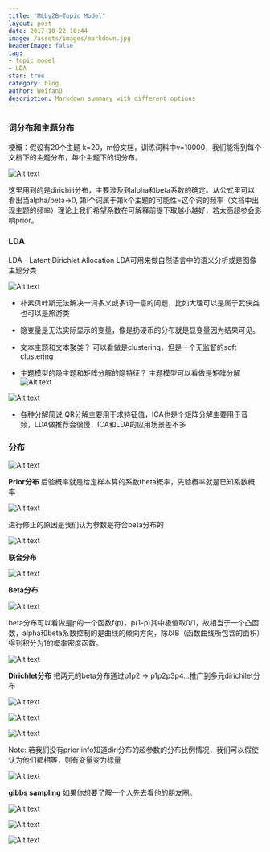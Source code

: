 ```yaml
---
title: "MLbyZB—Topic Model"
layout: post
date: 2017-10-22 10:44
image: /assets/images/markdown.jpg
headerImage: false
tag:
- topic model
- LDA
star: true
category: blog
author: WeifanD
description: Markdown summary with different options
---
```


### 词分布和主题分布
梗概：假设有20个主题 k=20，m份文档，训练词料中v=10000，我们能得到每个文档下的主题分布，每个主题下的词分布。

![Alt text](./1507551314974.png)

这里用到的是dirichili分布，主要涉及到alpha和beta系数的确定。从公式里可以看出当alpha/beta->0, 第i个词属于第k个主题的可能性=这个词的频率（文档中出现主题的频率）理论上我们希望系数在可解释前提下取越小越好，若太高超参会影响prior。

### LDA
LDA - Latent Dirichlet Allocation
LDA可用来做自然语言中的语义分析或是图像主题分类

![Alt text](./1507617311501.png)

- 朴素贝叶斯无法解决一词多义或多词一意的问题，比如大理可以是属于武侠类也可以是旅游类

- 隐变量是无法实际显示的变量，像是扔硬币的分布就是显变量因为结果可见。

- 文本主题和文本聚类？
可以看做是clustering，但是一个无监督的soft clustering

- 主题模型的隐主题和矩阵分解的隐特征？
主题模型可以看做是矩阵分解
![Alt text](./1507616621373.png)

![Alt text](./1507616650633.png)

- 各种分解简说
QR分解主要用于求特征值，ICA也是个矩阵分解主要用于音频，LDA做推荐会很慢，ICA和LDA的应用场景差不多

### 分布

![Alt text](./1507616716008.png)

**Prior分布**
后验概率就是给定样本算的系数theta概率，先验概率就是已知系数概率

![Alt text](./1507616818577.png)

进行修正的原因是我们认为参数是符合beta分布的

![Alt text](./1507616793650.png)

**联合分布**

![Alt text](./1507617371906.png)

**Beta分布**

![Alt text](./1507616839091.png)

beta分布可以看做是p的一个函数f(p)，p(1-p)其中极值取0/1，故相当于一个凸函数，alpha和beta系数控制的是曲线的倾向方向，除以B（函数曲线所包含的面积）得到积分为1的概率密度函数。

![Alt text](./1507616603775.png)


**Dirichlet分布**
把两元的beta分布通过p1p2 -> p1p2p3p4...推广到多元dirichilet分布

![Alt text](./1507617051332.png)

![Alt text](./1507617350324.png)

![Alt text](./1507616984794.png)

Note: 若我们没有prior info知道diri分布的超参数的分布比例情况，我们可以假使认为他们都相等，则有变量变为标量

![Alt text](./1507617021825.png)

**gibbs sampling**
如果你想要了解一个人先去看他的朋友圈。

![Alt text](./1507616958239.png)

![Alt text](./1507617272240.png)

![Alt text](./1507617293810.png)

